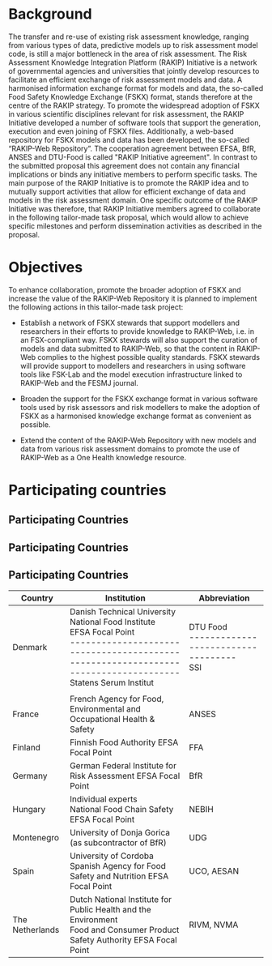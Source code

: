 # Background
The transfer and re-use of existing risk assessment knowledge, ranging from various types of data, predictive models up to risk assessment model code, is still a major bottleneck in the area of risk assessment. The Risk Assessment Knowledge Integration Platform (RAKIP) Initiative is a network of governmental agencies and universities that jointly develop resources to facilitate an efficient exchange of risk assessment models and data. A harmonised information exchange format for models and data, the so-called Food Safety Knowledge Exchange (FSKX) format, stands therefore at the centre of the RAKIP strategy. To promote the widespread adoption of FSKX in various scientific disciplines relevant for risk assessment, the RAKIP Initiative developed a number of software tools that support the generation, execution and even joining of FSKX files. Additionally, a web-based repository for FSKX models and data has been developed, the so-called “RAKIP-Web Repository”.
The cooperation agreement between EFSA, BfR, ANSES and DTU-Food is called "RAKIP Initiative agreement". In contrast to the submitted proposal this agreement does not contain any financial implications or binds any initiative members to perform specific tasks. The main purpose of the RAKIP Initiative is to promote the RAKIP idea and to mutually support activities that allow for efficient exchange of data and models in the risk assessment domain. One specific outcome of the RAKIP Initiative was therefore, that RAKIP Initiative members agreed to collaborate in the following tailor-made task proposal, which would allow to achieve specific milestones and perform dissemination activities as described in the proposal.

# Objectives
To enhance collaboration, promote the broader adoption of FSKX and increase the value of the RAKIP-Web Repository it is planned to implement the following actions in this tailor-made task project:

- Establish a network of FSKX stewards that support modellers and researchers in their efforts to provide knowledge to RAKIP-Web, i.e. in an FSX-compliant way. FSKX stewards will also support the curation of models and data submitted to RAKIP-Web, so that the content in RAKIP-Web complies to the highest possible quality standards. FSKX stewards will provide support to modellers and researchers in using software tools like FSK-Lab and the model execution infrastructure linked to RAKIP-Web and the FESMJ journal.

- Broaden the support for the FSKX exchange format in various software tools used by risk assessors and risk modellers to make the adoption of FSKX as a harmonised knowledge exchange format as convenient as possible.

- Extend the content of the RAKIP-Web Repository with new models and data from various risk assessment domains to promote the use of RAKIP-Web as a One Health knowledge resource.

# Participating countries

## Participating Countries

## Participating Countries
## Participating Countries

| Country         | Institution                                                                                 | Abbreviation |
|-----------------|---------------------------------------------------------------------------------------------|--------------|
| Denmark         | Danish Technical University National Food Institute <br> EFSA Focal Point<br>------------------------------------------------------------------------------------<br>Statens Serum Institut | DTU Food<br>-----------------------------------<br> SSI 
|                 |                                                                                             |               |
| France          | French Agency for Food, Environmental and Occupational Health & Safety                      | ANSES        |
| Finland         | Finnish Food Authority EFSA Focal Point                                                    | FFA          |
| Germany         | German Federal Institute for Risk Assessment EFSA Focal Point                              | BfR          |
| Hungary         | Individual experts<br>National Food Chain Safety EFSA Focal Point                          | NEBIH        |
| Montenegro      | University of Donja Gorica (as subcontractor of BfR)                                        | UDG          |
| Spain           | University of Cordoba<br>Spanish Agency for Food Safety and Nutrition EFSA Focal Point     | UCO, AESAN   |
| The Netherlands | Dutch National Institute for Public Health and the Environment<br>Food and Consumer Product Safety Authority EFSA Focal Point | RIVM, NVMA   |
